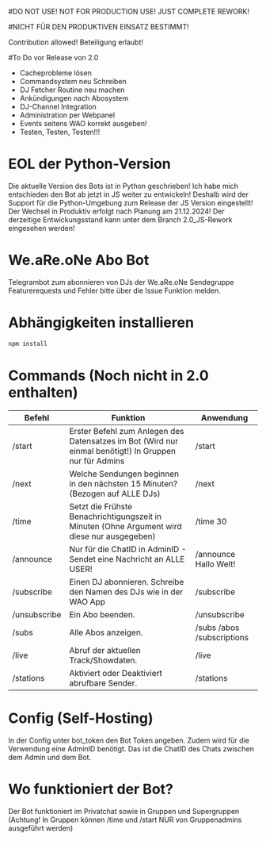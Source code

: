 #DO NOT USE! NOT FOR PRODUCTION USE! JUST COMPLETE REWORK!

#NICHT FÜR DEN PRODUKTIVEN EINSATZ BESTIMMT! 

Contribution allowed!
Beteiligung erlaubt!

#To Do vor Release von 2.0
- Cacheprobleme lösen
- Commandsystem neu Schreiben
- DJ Fetcher Routine neu machen
- Ankündigungen nach Abosystem
- DJ-Channel Integration
- Administration per Webpanel
- Events seitens WAO korrekt ausgeben!
- Testen, Testen, Testen!!!

# EOL der Python-Version
Die aktuelle Version des Bots ist in Python geschrieben! Ich habe mich entschieden den Bot ab jetzt in JS weiter zu entwickeln!
Deshalb wird der Support für die Python-Umgebung zum Release der JS Version eingestellt! Der Wechsel in Produktiv erfolgt nach Planung am 21.12.2024!
Der derzeitige Entwickungsstand kann unter dem Branch 2.0_JS-Rework eingesehen werden!

# We.aRe.oNe Abo Bot
Telegrambot zum abonnieren von DJs der We.aRe.oNe Sendegruppe
Featurerequests und Fehler bitte über die Issue Funktion melden.

# Abhängigkeiten installieren
```bash
npm install
```
# Commands (Noch nicht in 2.0 enthalten)
| Befehl | Funktion | Anwendung |
|----------|----------|----------|
| /start  | Erster Befehl zum Anlegen des Datensatzes im Bot (Wird nur einmal benötigt!) In Gruppen nur für Admins | /start  |
| /next  | Welche Sendungen beginnen in den nächsten 15 Minuten? (Bezogen auf ALLE DJs)  | /next |
| /time  | Setzt die Frühste Benachrichtigungszeit in Minuten (Ohne Argument wird diese nur ausgegeben) | /time 30  |
| /announce  | Nur für die ChatID in AdminID - Sendet eine Nachricht an ALLE USER! | /announce Hallo Welt!  |
| /subscribe  | Einen DJ abonnieren. Schreibe den Namen des DJs wie in der WAO App  | /subscribe  |
| /unsubscribe  | Ein Abo beenden.  | /unsubscribe  |
| /subs  | Alle Abos anzeigen.  | /subs /abos /subscriptions  |
| /live  | Abruf der aktuellen Track/Showdaten.  | /live  |
| /stations  | Aktiviert oder Deaktiviert abrufbare Sender.  | /stations  |
# Config (Self-Hosting)
In der Config unter bot_token den Bot Token angeben. Zudem wird für die Verwendung eine AdminID benötigt. Das ist die ChatID des Chats zwischen dem Admin und dem Bot.
# Wo funktioniert der Bot?
Der Bot funktioniert im Privatchat sowie in Gruppen und Supergruppen (Achtung! In Gruppen können /time und /start NUR von Gruppenadmins ausgeführt werden)